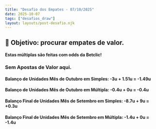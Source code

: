 ```yaml
---
title: "Desafio dos Empates - 07/10/2025"
date: 2025-10-07
tags: ["desafios_draw"]
layout: layouts/post-desafio.njk
---
```


## 🎯 Objetivo: procurar empates de valor. 

#### Estas múltiplas são feitas com odds da Betclic!

### Sem Apostas de Valor aqui. 

#### Balanço de Unidades Mês de Outubro em Simples: -3u + 1.51u = -1.49u
#### Balanço de Unidades Mês de Outubro em Múltipla: -0.4u + 0u = -0.4u

#### Balanço Final de Unidades Mês de Setembro em Simples: -8.7u + 9u = +0.3u
#### Balanço Final de Unidades Mês de Setembro em Múltipla: -1.4u + 0u = -1.4u
